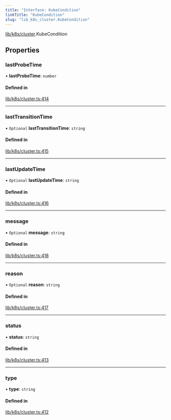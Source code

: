 ```yaml
---
title: "Interface: KubeCondition"
linkTitle: "KubeCondition"
slug: "lib_k8s_cluster.KubeCondition"
---
```


[lib/k8s/cluster](../modules/lib_k8s_cluster.md).KubeCondition

## Properties

### lastProbeTime

• **lastProbeTime**: `number`

#### Defined in

[lib/k8s/cluster.ts:414](https://github.com/kinvolk/headlamp/blob/ba073244/frontend/src/lib/k8s/cluster.ts#L414)

___

### lastTransitionTime

• `Optional` **lastTransitionTime**: `string`

#### Defined in

[lib/k8s/cluster.ts:415](https://github.com/kinvolk/headlamp/blob/ba073244/frontend/src/lib/k8s/cluster.ts#L415)

___

### lastUpdateTime

• `Optional` **lastUpdateTime**: `string`

#### Defined in

[lib/k8s/cluster.ts:416](https://github.com/kinvolk/headlamp/blob/ba073244/frontend/src/lib/k8s/cluster.ts#L416)

___

### message

• `Optional` **message**: `string`

#### Defined in

[lib/k8s/cluster.ts:418](https://github.com/kinvolk/headlamp/blob/ba073244/frontend/src/lib/k8s/cluster.ts#L418)

___

### reason

• `Optional` **reason**: `string`

#### Defined in

[lib/k8s/cluster.ts:417](https://github.com/kinvolk/headlamp/blob/ba073244/frontend/src/lib/k8s/cluster.ts#L417)

___

### status

• **status**: `string`

#### Defined in

[lib/k8s/cluster.ts:413](https://github.com/kinvolk/headlamp/blob/ba073244/frontend/src/lib/k8s/cluster.ts#L413)

___

### type

• **type**: `string`

#### Defined in

[lib/k8s/cluster.ts:412](https://github.com/kinvolk/headlamp/blob/ba073244/frontend/src/lib/k8s/cluster.ts#L412)
